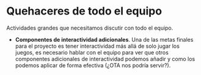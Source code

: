 # Quehaceres de todo el equipo
Actividades grandes que necesitamos discutir con todo el equipo.
- **Componentes de interactividad adicionales**. Una de las metas finales para
  el proyecto es tener interactividad más allá de solo jugar los juegos, es
  necesario hablar con el equipo para ver que otros componentes adicionales de
  interactividad podemos añadir y como los podemos aplicar de forma efectiva
  (¿OTA nos podría servir?).
